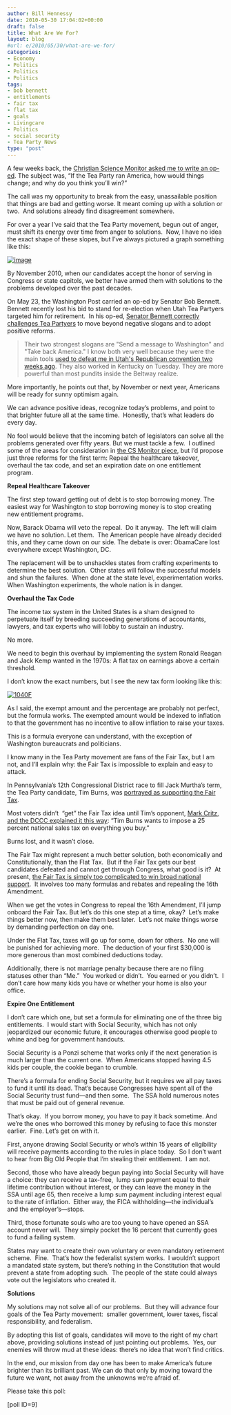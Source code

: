 ```yaml
---
author: Bill Hennessy
date: 2010-05-30 17:04:02+00:00
draft: false
title: What Are We For?
layout: blog
#url: e/2010/05/30/what-are-we-for/
categories:
- Economy
- Politics
- Politics
- Politics
tags:
- bob bennett
- entitlements
- fair tax
- flat tax
- goals
- Livingcare
- Politics
- social security
- Tea Party News
type: "post"
---
```


A few weeks back, the [Christian Science Monitor asked me to write an op-ed](https://www.csmonitor.com/Commentary/Opinion/2010/0423/Tea-party-founder-Why-our-movement-will-succeed-and-why-it-s-good-for-America). The subject was, “If the Tea Party ran America, how would things change; and why do you think you’ll win?”

The call was my opportunity to break from the easy, unassailable position that things are bad and getting worse. It meant coming up with a solution or two.  And solutions already find disagreement somewhere.

For over a year I’ve said that the Tea Party movement, begun out of anger, must shift its energy over time from anger to solutions.  Now, I have no idea the exact shape of these slopes, but I’ve always pictured a graph something like this:

[![image](https://hennessysview.com/wp-content/uploads/2010/05/image_thumb1.png)
](https://hennessysview.com/wp-content/uploads/2010/05/image2.png)

By November 2010, when our candidates accept the honor of serving in Congress or state capitols, we better have armed them with solutions to the problems developed over the past decades.

On May 23, the Washington Post carried an op-ed by Senator Bob Bennett. Bennett recently lost his bid to stand for re-election when Utah Tea Partyers targeted him for retirement.  In his op-ed, [Senator Bennett correctly challenges Tea Partyers](https://www.washingtonpost.com/wp-dyn/content/article/2010/05/21/AR2010052103216_pf.html) to move beyond negative slogans and to adopt positive reforms.


> Their two strongest slogans are "Send a message to Washington" and "Take back America." I know both very well because they were the main tools [used to defeat me in Utah's Republican convention two weeks ago](https://www.washingtonpost.com/wp-dyn/content/article/2010/05/08/AR2010050803430.html). They also worked in Kentucky on Tuesday. They are more powerful than most pundits inside the Beltway realize.

More importantly, he points out that, by November or next year, Americans will be ready for sunny optimism again.


We can advance positive ideas, recognize today’s problems, and point to that brighter future all at the same time.  Honestly, that’s what leaders do every day.

No fool would believe that the incoming batch of legislators can solve all the problems generated over fifty years. But we must tackle a few.  I outlined some of the areas for consideration in [the CS Monitor piece](https://www.csmonitor.com/Commentary/Opinion/2010/0423/Tea-party-founder-Why-our-movement-will-succeed-and-why-it-s-good-for-America), but I’d propose just three reforms for the first term: Repeal the healthcare takeover, overhaul the tax code, and set an expiration date on one entitlement program.

**Repeal Healthcare Takeover**

The first step toward getting out of debt is to stop borrowing money. The easiest way for Washington to stop borrowing money is to stop creating new entitlement programs.

Now, Barack Obama will veto the repeal.  Do it anyway.  The left will claim we have no solution. Let them.  The American people have already decided this, and they came down on our side. The debate is over: ObamaCare lost everywhere except Washington, DC.

The replacement will be to unshackles states from crafting experiments to determine the best solution.  Other states will follow the successful models and shun the failures.  When done at the state level, experimentation works. When Washington experiments, the whole nation is in danger.

**Overhaul the Tax Code**

The income tax system in the United States is a sham designed to perpetuate itself by breeding succeeding generations of accountants, lawyers, and tax experts who will lobby to sustain an industry.

No more.

We need to begin this overhaul by implementing the system Ronald Reagan and Jack Kemp wanted in the 1970s: A flat tax on earnings above a certain threshold.

I don’t know the exact numbers, but I see the new tax form looking like this:

[![1040F](https://hennessysview.com/wp-content/uploads/2010/05/1040F_thumb.jpg)
](https://hennessysview.com/wp-content/uploads/2010/05/1040F.jpg)

As I said, the exempt amount and the percentage are probably not perfect, but the formula works. The exempted amount would be indexed to inflation to that the government has no incentive to allow inflation to raise your taxes.

This is a formula everyone can understand, with the exception of Washington bureaucrats and politicians.

I know many in the Tea Party movement are fans of the Fair Tax, but I am not, and I’ll explain why: the Fair Tax is impossible to explain and easy to attack.

In Pennsylvania’s 12th Congressional District race to fill Jack Murtha’s term, the Tea Party candidate, Tim Burns, was [portrayed as supporting the Fair Tax](https://rncnyc2004.blogspot.com/2010/05/tim-burns-statement-on-fair-tax-and.html).

Most voters didn’t  “get” the Fair Tax idea until Tim’s opponent, [Mark Critz, and the DCCC explained it this way](https://dccc.org/blog/archives/dccc_statement_on_tim_burns_support_of_the_fair_tax_shipping_jobs_overseas/): “Tim Burns wants to impose a 25 percent national sales tax on everything you buy.”

Burns lost, and it wasn’t close.

The Fair Tax might represent a much better solution, both economically and Constitutionally, than the Flat Tax.  But if the Fair Tax gets our best candidates defeated and cannot get through Congress, what good is it?  At present, [the Fair Tax is simply too complicated to win broad national support](https://www.fairtax.org/site/PageServer?pagename=about_main).  It involves too many formulas and rebates and repealing the 16th Amendment.

When we get the votes in Congress to repeal the 16th Amendment, I’ll jump onboard the Fair Tax. But let’s do this one step at a time, okay?  Let’s make things better now, then make them best later.  Let’s not make things worse by demanding perfection on day one.

Under the Flat Tax, taxes will go up for some, down for others.  No one will be punished for achieving more.  The deduction of your first $30,000 is more generous than most combined deductions today.

Additionally, there is not marriage penalty because there are no filing statuses other than “Me.”  You worked or didn’t.  You earned or you didn’t.  I don’t care how many kids you have or whether your home is also your office.

**Expire One Entitlement**

I don’t care which one, but set a formula for eliminating one of the three big entitlements.  I would start with Social Security, which has not only jeopardized our economic future, it encourages otherwise good people to whine and beg for government handouts.

Social Security is a Ponzi scheme that works only if the next generation is much larger than the current one.  When Americans stopped having 4.5 kids per couple, the cookie began to crumble.

There’s a formula for ending Social Security, but it requires we all pay taxes to fund it until its dead. That’s because Congresses have spent all of the Social Security trust fund—and then some.  The SSA hold numerous notes that must be paid out of general revenue.

That’s okay.  If you borrow money, you have to pay it back sometime. And we’re the ones who borrowed this money by refusing to face this monster earlier.  Fine. Let’s get on with it.

First, anyone drawing Social Security or who’s within 15 years of eligibility will receive payments according to the rules in place today.  So I don’t want to hear from Big Old People that I’m stealing their entitlement.  I am not.

Second, those who have already begun paying into Social Security will have a choice: they can receive a tax-free,  lump sum payment equal to their lifetime contribution without interest, or they can leave the money in the SSA until age 65, then receive a lump sum payment including interest equal to the rate of inflation.  Either way, the FICA withholding—the individual’s and the employer’s—stops.

Third, those fortunate souls who are too young to have opened an SSA account never will.  They simply pocket the 16 percent that currently goes to fund a failing system.

States may want to create their own voluntary or even mandatory retirement scheme.  Fine.  That’s how the federalist system works.  I wouldn’t support a mandated state system, but there’s nothing in the Constitution that would prevent a state from adopting such.  The people of the state could always vote out the legislators who created it.

**Solutions**

My solutions may not solve all of our problems.  But they will advance four goals of the Tea Party movement:  smaller government, lower taxes, fiscal responsibility, and federalism.

By adopting this list of goals, candidates will move to the right of my chart above, providing solutions instead of just pointing out problems.  Yes, our enemies will throw mud at these ideas: there’s no idea that won’t find critics.

In the end, our mission from day one has been to make America’s future brighter than its brilliant past. We can do that only by moving toward the future we want, not away from the unknowns we’re afraid of.

Please take this poll:

[poll ID=9]
